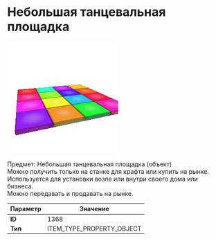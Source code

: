 # Небольшая танцевальная площадка

![Item Image](../img/1368.webp?raw=true)

Предмет: Небольшая танцевальная площадка (объект)<br>Можно получить только на станке для крафта или купить на рынке.<br>Используется для установки возле или внутри своего дома или бизнеса.<br>Можно передавать и продавать на рынке.


| Параметр | Значение |
|----------|----------|
| **ID** | 1368 |
| **Тип** | ITEM_TYPE_PROPERTY_OBJECT |

